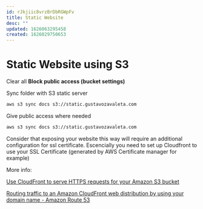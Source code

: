 ```yaml
---
id: rJkjiic8vrzBrDbRGWpFv
title: Static Website
desc: ""
updated: 1626063295458
created: 1626029750653
---
```


# Static Website using S3

Clear all **Block public access (bucket settings)**

Sync folder with S3 static server

```bash
aws s3 sync docs s3://static.gustavozavaleta.com
```

Give public access where needed

```bash
aws s3 sync docs s3://static.gustavozavaleta.com
```

Consider that exposing your website this way will require an additional configuration for ssl certificate. Escencially you need to set up Cloudfront to use your SSL Certificate (generated by AWS Certificate manager for example)

More info:

[Use CloudFront to serve HTTPS requests for your Amazon S3 bucket](https://aws.amazon.com/premiumsupport/knowledge-center/cloudfront-https-requests-s3/)

[Routing traffic to an Amazon CloudFront web distribution by using your domain name - Amazon Route 53](https://docs.aws.amazon.com/Route53/latest/DeveloperGuide/routing-to-cloudfront-distribution.html#routing-to-cloudfront-distribution-config)
